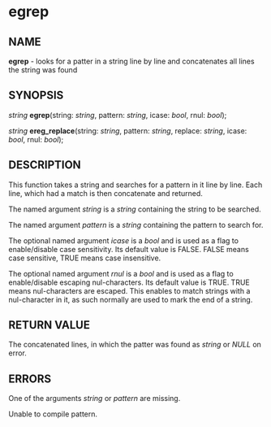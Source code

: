 # egrep

## NAME

**egrep** - looks for a patter in a string line by line and concatenates all lines the string was found

## SYNOPSIS

*string* **egrep**(string: *string*, pattern: *string*, icase: *bool*, rnul: *bool*);

*string* **ereg_replace**(string: *string*, pattern: *string*, replace: *string*, icase: *bool*, rnul: *bool*);

## DESCRIPTION

This function takes a string and searches for a pattern in it line by line. Each line, which had a match is then concatenate and returned.

The named argument *string* is a *string* containing the string to be searched.

The named argument *pattern* is a *string* containing the pattern to search for.

The optional named argument *icase* is a *bool* and is used as a flag to enable/disable case sensitivity. Its default value is FALSE. FALSE means case sensitive, TRUE means case insensitive.

The optional named argument *rnul* is a *bool* and is used as a flag to enable/disable escaping nul-characters. Its default value is TRUE. TRUE means nul-characters are escaped. This enables to match strings with a nul-character in it, as such normally are used to mark the end of a string.

## RETURN VALUE

The concatenated lines, in which the patter was found as *string* or *NULL* on error.

## ERRORS

One of the arguments *string* or *pattern* are missing.

Unable to compile pattern.
